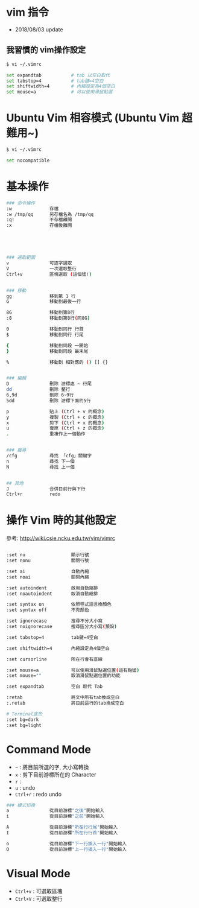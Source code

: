 # vim 指令

- 2018/08/03 update


## 我習慣的 vim操作設定

```sh
$ vi ~/.vimrc

set expandtab           # tab 以空白取代
set tabstop=4           # tab鍵=4空白
set shiftwidth=4        # 內縮設定為4個空白
set mouse=a             # 可以使用滑鼠點選
```



# Ubuntu Vim 相容模式 (Ubuntu Vim 超難用~)

```sh
$ vi ~/.vimrc

set nocompatible
```



# 基本操作

```sh
### 命令操作
:w              存檔
:w /tmp/qq      另存檔名為 /tmp/qq
:q!             不存檔離開
:x              存檔後離開





### 選取範圍
v               可逐字選取
V               一次選取整行
Ctrl+v          區塊選取 (這個猛!)


### 移動
gg              移到第 1 行
G               移動到最後一行

8G              移動到第8行
:8              移動到第8行(同8G)

0               移動到同行 行首
$               移動到同行 行尾

{               移動到同段 一開始
}               移動到同段 最末尾

%               移動到 相對應的 () [] {}


### 編輯
D               刪除 游標處 ~ 行尾
dd              刪除 整行
6,9d            刪除 6~9行
5dd             刪除 游標下面的5行

p               貼上 (Ctrl + v 的概念)
y               複製 (Ctrl + c 的概念)
x               剪下 (Ctrl + x 的概念)
u               復原 (Ctrl + z 的概念)
.               重複作上一個動作


### 搜尋
/cfg            尋找 「cfg」關鍵字
n               尋找 下一個
N               尋找 上一個


## 其他
J               合併目前行與下行
Ctrl+r          redo
```


# 操作 Vim 時的其他設定

參考: http://wiki.csie.ncku.edu.tw/vim/vimrc


```sh

:set nu                 顯示行號
:set nonu               關閉行號

:set ai                 自動內縮
:set noai               關閉內縮

:set autoindent         啟用自動縮排
:set noautoindent       取消自動縮排

:set syntax on          依照程式語言換顏色
:set syntax off         不秀顏色

:set ignorecase         搜尋不分大小寫
:set noignorecase       搜尋區分大小寫(預設)

:set tabstop=4          tab鍵=4空白

:set shiftwidth=4       內縮設定為4個空白

:set cursorline         所在行會有底線

:set mouse=a            可以使用滑鼠點選位置(這有點猛)
:set mouse=""           取消滑鼠點選位置的功能

:set expandtab          空白 取代 Tab

:retab                  將文中所有tab換成空白
:.retab                 將目前這行的tab換成空白

# Terminal底色
:set bg=dark
:set bg=light
```


# Command Mode

- `~` : 將目前所選的字, 大小寫轉換
- `x` : 剪下目前游標所在的 Character
- `r` : 
- `u` : undo
- `Ctrl+r` : redo undo

```sh
### 模式切換
a               從目前游標"之後"開始輸入
i               從目前游標"之前"開始輸入

A               從目前游標"所在行行尾"開始輸入
I               從目前游標"所在行行首"開始輸入

o               從目前游標"下一行插入一行"開始輸入
O               從目前游標"上一行插入一行"開始輸入
```


# Visual Mode

- `Ctrl+v` : 可選取區塊
- `Ctrl+V` : 可選取整行



